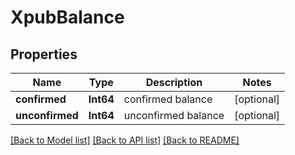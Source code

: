 # XpubBalance

## Properties
Name | Type | Description | Notes
------------ | ------------- | ------------- | -------------
**confirmed** | **Int64** | confirmed balance | [optional] 
**unconfirmed** | **Int64** | unconfirmed balance | [optional] 

[[Back to Model list]](../README.md#documentation-for-models) [[Back to API list]](../README.md#documentation-for-api-endpoints) [[Back to README]](../README.md)


